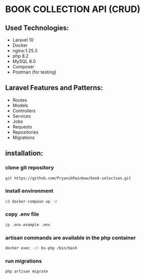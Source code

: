 # BOOK COLLECTION API (CRUD)

## Used Technologies:
- Laravel 10
- Docker
- nginx:1.25.3
- php 8.2
- MySQL 8.0
- Composer
- Postman (for testing)

## Laravel Features and Patterns:
- Routes
- Models
- Controllers
- Services
- Jobs
- Requests
- Repositories
- Migrations

## installation:

### clone git repository
```bash
git https://github.com/PryanikRainbow/book-selection.git
```

### install environment
```bash
cd docker-compose up -d
```
### copy .env file
```bash
cp .env.example .env
```

### artisan commands are available in the php container
```bash
docker exec -it bs-php /bin/bash
```

### run migrations
```bash
php artisan migrate
```
